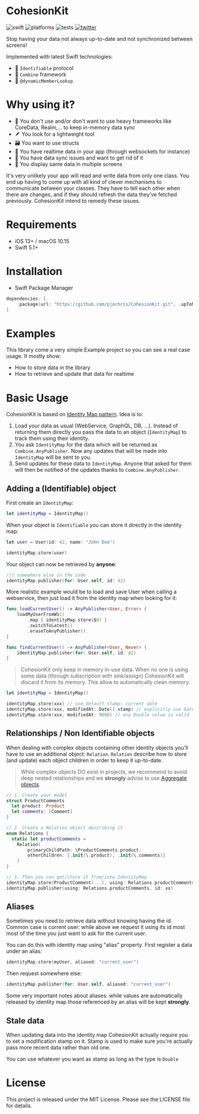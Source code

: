 # CohesionKit

![swift](https://img.shields.io/badge/Swift-5.1%2B-orange?logo=swift&logoColor=white)
![platforms](https://img.shields.io/badge/Platforms-iOS%20%7C%20macOS-lightgrey)
![tests](https://github.com/pjechris/CohesionKit/actions/workflows/test.yml/badge.svg)
[![twitter](https://img.shields.io/badge/twitter-pjechris-1DA1F2?logo=twitter&logoColor=white)](https://twitter.com/pjechris)

Stop having your data not always up-to-date and not synchronized between screens!

Implemented with latest Swift technologies:

- 📇 `Identifiable` protocol
- 🧰 `Combine` framework
- 👀 `@dynamicMemberLookup`

# Why using it?

- 🦕 You don't use and/or don't want to use heavy frameworks like CoreData, Realm,... to keep in-memory data sync
- 🪶 You look for a lightweight tool
- 🗃️ You want to use structs
- 🔁 You have realtime data in your app (through websockets for instance)
- 🐛 You have data sync issues and want to get rid of it
- 📱 You display same data in multiple screens

It's very unlikely your app will read and write data from only one class. You end up having to come up with all kind of clever mechanisms to communicate between your classes. They have to tell each other when there are changes, and if they should refresh the data they’ve fetched previously. CohesionKit intend to remedy these issues.

# Requirements

- iOS 13+ / macOS 10.15
- Swift 5.1+

# Installation

- Swift Package Manager

```swift
dependencies: [
    .package(url: "https://github.com/pjechris/CohesionKit.git", .upToNextMajor(from: "0.1.0"))
]
```

# Examples

This library come a very simple Example project so you can see a real case usage. It mostly show:

- How to store data in the library
- How to retrieve and update that data for realtime

# Basic Usage

CohesionKit is based on [Identity Map pattern](http://martinfowler.com/eaaCatalog/identityMap.html). Idea is to:

1. Load your data as usual (WebService, GraphQL, DB, ...). Instead of returning them directly you pass the data to an object (`IdentityMap`) to track them using their identity.
1. You ask `IdentityMap` for the data which will be returned as `Combine.AnyPublisher`. Now any updates that will be made into `IdentityMap` will be sent to you.
2. Send updates for these data to `IdentityMap`. Anyone that asked for them will then be notified of the updates thanks to `Combine.AnyPublisher`.

## Adding a (Identifiable) object

First create an `IdentityMap`:

```swift
let identityMap = IdentityMap()
```

When your object is `Identifiable` you can store it directly in the identity map:

```swift
let user = User(id: 42, name: "John Doe")

identityMap.store(user)
```

Your object can now be retrieved by **anyone**:

```swift
/// somewhere else in the code
identityMap.publisher(for: User.self, id: 42)
```

More realistic example would be to load and save User when calling a webservice, then just load it from the identity map when looking for it:

```swift
func loadCurrentUser() -> AnyPublisher<User, Error> {
    loadMyUserFromWS()
        .map { identityMap.store($0) }
        .switchToLatest()
        .eraseToAnyPublisher()
}

func findCurrentUser() -> AnyPublisher<User, Never> {
    identityMap.publisher(for: User.self, id: 42)
}
```

> CohesionKit only keep in memory in-use data. When no one is using some data (through subscription with sink/assign) CohesionKit will discard it from its memory. This allow to automatically clean memory.

```swift
let identityMap = IdentityMap()

identityMap.store(xxx) // use default stamp: current date
identityMap.store(xxx, modifiedAt: Date().stamp) // explicitly use Date time stamp
identityMap.store(xxx, modifiedAt: 9000) // any Double value is valid
```

## Relationships / Non Identifiable objects

When dealing with complex objects containing other identity objects you'll have to use an additional object: `Relation`. `Relation` describe how to store (and update) each object children in order to keep it up-to-date.

> While complex objects DO exist in projects, we recommend to avoid deep nested relationships and we **strongly** advise to use [Aggregate objects](https://swiftunwrap.com/article/modeling-done-right/).

```swift
// 1. Create your model
struct ProductComments
  let product: Product
  let comments: [Comment]
}

// 2. Create a Relation object describing it
enum Relations {
  static let productComments =
    Relation(
        primaryChildPath: \ProductComments.product,
        otherChildren: [.init(\.product), .init(\.comments)]
    )
}

// 3. Then you can get/store it from/into IdentityMap
identityMap.store(ProductComment(...), using: Relations.productComments)
identityMap.publisher(using: Relations.productComments, id: xx)
```

## Aliases

Sometimes you need to retrieve data without knowing having the id. Common case is current user: while above we request it using its id most most of the time you just want to ask for the current user.

You can do this with identity map using "alias" property. First register a data under an alias:

```swift
identityMap.store(myUser, aliased: "current_user")
```

Then request somewhere else:

```swift
identityMap.publisher(for: User.self, aliased: "current_user")
```

Some very important notes about aliases: while values are automatically released by identity map those referenced by an alias will be kept **strongly**.

## Stale data

When updating data into the identity map CohesionKit actually require you to set a modification stamp on it. Stamp is used to make sure you're actually pass more recent data rather than old one.

You can use whatever you want as stamp as long as the type is `Double`

# License

This project is released under the MIT License. Please see the LICENSE file for details.
